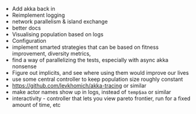 - Add akka back in
- Reimplement logging 
- network parallelism & island exchange
- better docs
- Visualising population based on logs
- Configuration
- implement smarted strategies that can be based on fitness improvement, diversity metrics, 
- find a way of parallelizing the tests, especially with async akka nonsense
- Figure out implicits, and see where using them would improve our lives
- use some central controller to keep population size roughly constant
- https://github.com/levkhomich/akka-tracing or similar
- make actor names show up in logs, instead of `temp$aa` or similar
- interactivity - controller that lets you view pareto frontier, run for a fixed amount of time, etc